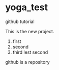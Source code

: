 # yoga_test
github tutorial

This is the new project.
1. first
2. second
3. third
lest second



github is a repository 